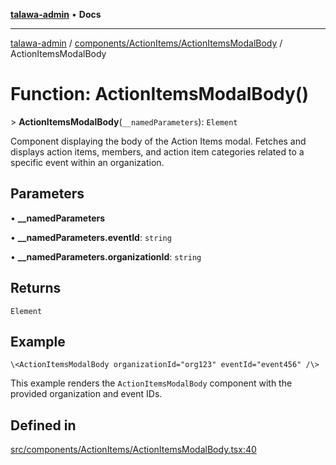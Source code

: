 [**talawa-admin**](../../../../README.md) • **Docs**

***

[talawa-admin](../../../../modules.md) / [components/ActionItems/ActionItemsModalBody](../README.md) / ActionItemsModalBody

# Function: ActionItemsModalBody()

\> **ActionItemsModalBody**(`__namedParameters`): `Element`

Component displaying the body of the Action Items modal.
Fetches and displays action items, members, and action item categories related to a specific event within an organization.

## Parameters

• **\_\_namedParameters**

• **\_\_namedParameters.eventId**: `string`

• **\_\_namedParameters.organizationId**: `string`

## Returns

`Element`

## Example

```tsx
\<ActionItemsModalBody organizationId="org123" eventId="event456" /\>
```
This example renders the `ActionItemsModalBody` component with the provided organization and event IDs.

## Defined in

[src/components/ActionItems/ActionItemsModalBody.tsx:40](https://github.com/PalisadoesFoundation/talawa-admin/blob/7496bb3a4c3730e7e3caee73f8bf91c3031e4ae6/src/components/ActionItems/ActionItemsModalBody.tsx#L40)
